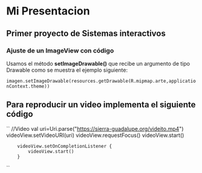 # Mi Presentacion
## Primer proyecto de Sistemas interactivos

### Ajuste de un **ImageView** con código 

Usamos el método **setImageDrawable()** que recibe un argumento de tipo Drawable como se muestra el ejemplo siguiente:

``
imagen.setImageDrawable(resources.getDrawable(R.mipmap.arte,applicationContext.theme))
``

##  Para  reproducir un video implementa el siguiente código

``
//Video
        val uri=Uri.parse("https://sierra-guadalupe.org/videito.mp4")
        videoView.setVideoURI(uri)
        videoView.requestFocus()
        videoView.start()

        videoView.setOnCompletionListener {
            videoView.start()
        }
``

